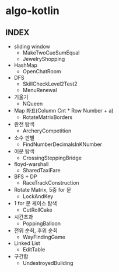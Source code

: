 # algo-kotlin

## INDEX

* sliding window
  * MakeTwoCueSumEqual
  * JewelryShopping
* HashMap
  * OpenChatRoom
* DFS
  * SkillCheckLevel2Test2
  * MenuRenewal
* 기울기
  * NQueen
* Map 좌표(Column Cnt * Row Number + a)
  * RotateMatrixBorders
* 완전 탐색
  * ArcheryCompetition
* 소수 판별
  * FindNumberDecimalsInKNumber
* 이분 탐색
  * CrossingSteppingBridge
* floyd-warshall
  * SharedTaxiFare
* BFS + DP
  * RaceTrackConstruction
* Rotate Matrix, 5중 for 문
  * LockAndKey
* 1 for 문 케이스 탐색
  * CutRollCake
* 시간초과
  * PoppingBalloon
* 전위 순회, 후위 순회
  * WayFindingGame
* Linked List
  * EditTable
* 구간합
  * UndestroyedBuilding